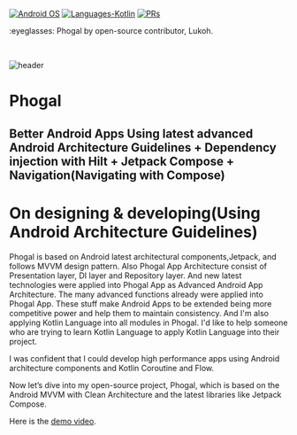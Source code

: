 <p align="left">
  <a href="#"><img alt="Android OS" src="https://img.shields.io/badge/OS-Android-3DDC84?style=flat-square&logo=android"></a>
  <a href="#"><img alt="Languages-Kotlin" src="https://flat.badgen.net/badge/Language/Kotlin?icon=https://raw.githubusercontent.com/binaryshrey/Awesome-Android-Open-Source-Projects/master/assets/Kotlin_Logo_icon_white.svg&color=f18e33"/></a>
  <a href="#"><img alt="PRs" src="https://img.shields.io/badge/PRs-Welcome-3DDC84?style=flat-square"></a>
</p>

<p align="left">
:eyeglasses: Phogal by open-source contributor, Lukoh.
</p><br>

![header](https://1.bp.blogspot.com/-9MiK78CFMLM/YQFurOq9AII/AAAAAAAAQ1A/lKj5GiDnO_MkPLb72XqgnvD5uxOsHO-eACLcBGAsYHQ/s0/Android-Compose-1.0-header-v2.png)

# Phogal 
## Better Android Apps Using latest advanced Android Architecture Guidelines + Dependency injection with Hilt + Jetpack Compose + Navigation(Navigating with Compose)

# On designing & developing(Using Android Architecture Guidelines)

Phogal is based on Android latest architectural components,Jetpack, and follows MVVM design pattern. Also Phogal App Architecture consist of Presentation layer, DI layer and Repository layer. And new latest technologies were applied into Phogal App as Advanced Android App Architecture. The many advanced functions already were applied into Phogal App. These stuff make Android Apps to be extended being more competitive power and help them to maintain consistency. And I'm also applying Kotlin Language into all modules in Phogal. I'd like to help someone who are trying to learn Kotlin Language to apply Kotlin Language into their project.

I was confident that I could develop high performance apps using Android architecture components and Kotlin Coroutine and Flow.

Now let’s dive into my open-source project, Phogal, which is based on the Android MVVM with Clean Architecture and the latest libraries like Jetpack Compose. 

Here is the [demo video](https://youtu.be/U_mvFoxypjM). 
